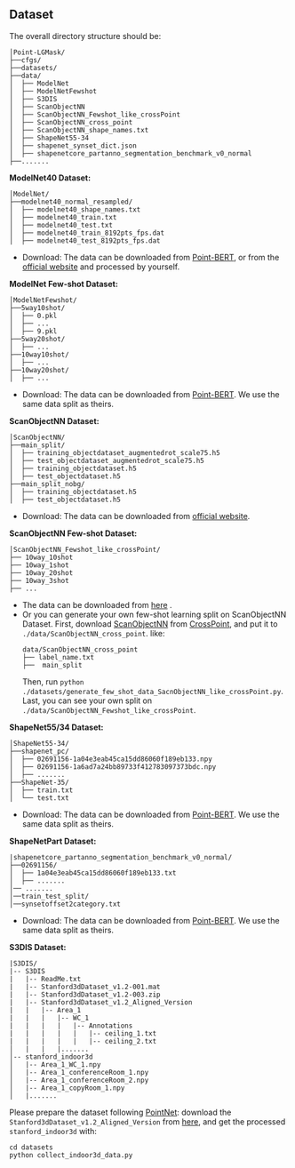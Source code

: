 ## Dataset 
The overall directory structure should be:

```
│Point-LGMask/
├──cfgs/
├──datasets/
├──data/
│  ├── ModelNet
│  ├── ModelNetFewshot
│  ├── S3DIS
│  ├── ScanObjectNN
│  ├── ScanObjectNN_Fewshot_like_crossPoint
│  ├── ScanObjectNN_cross_point
│  ├── ScanObjectNN_shape_names.txt
│  ├── ShapeNet55-34
│  ├── shapenet_synset_dict.json
│  ├── shapenetcore_partanno_segmentation_benchmark_v0_normal
├──.......
```

**ModelNet40 Dataset:**
```
│ModelNet/
├──modelnet40_normal_resampled/
│  ├── modelnet40_shape_names.txt
│  ├── modelnet40_train.txt
│  ├── modelnet40_test.txt
│  ├── modelnet40_train_8192pts_fps.dat
│  ├── modelnet40_test_8192pts_fps.dat
```
* Download: The data can be downloaded from [Point-BERT](https://github.com/lulutang0608/Point-BERT/blob/49e2c7407d351ce8fe65764bbddd5d9c0e0a4c52/DATASET.md), or from the [official website](https://modelnet.cs.princeton.edu/#) and processed by yourself.

**ModelNet Few-shot Dataset:**  
```
│ModelNetFewshot/
├──5way10shot/
│  ├── 0.pkl
│  ├── ...
│  ├── 9.pkl
├──5way20shot/
│  ├── ...
├──10way10shot/
│  ├── ...
├──10way20shot/
│  ├── ...
```
* Download: The data can be downloaded from [Point-BERT](https://github.com/lulutang0608/Point-BERT/blob/49e2c7407d351ce8fe65764bbddd5d9c0e0a4c52/DATASET.md). We use the same data split as theirs.



**ScanObjectNN Dataset:**  
```
│ScanObjectNN/
├──main_split/
│  ├── training_objectdataset_augmentedrot_scale75.h5
│  ├── test_objectdataset_augmentedrot_scale75.h5
│  ├── training_objectdataset.h5
│  ├── test_objectdataset.h5
├──main_split_nobg/
│  ├── training_objectdataset.h5
│  ├── test_objectdataset.h5
```
* Download: The data can be downloaded from [official website](https://hkust-vgd.github.io/scanobjectnn/).

**ScanObjectNN Few-shot Dataset:**  
```
│ScanObjectNN_Fewshot_like_crossPoint/
├── 10way_10shot
├── 10way_1shot
├── 10way_20shot
├── 10way_3shot
├── ...
```
* The data can be downloaded from [here](https://drive.google.com/file/d/1RgAmPOavfvm-7P4FxK2LtfpWKoIYanFF/view?usp=sharing) .
* Or you can generate your own few-shot learning split on ScanObjectNN Dataset. 
First, download [ScanObjectNN](https://drive.google.com/file/d/1r3nJ6gEu6cL59h7cIfMrBeY5p1P_JiIV/view?usp=drive_link)  from [CrossPoint](https://github.com/MohamedAfham/CrossPoint), and put it to ```./data/ScanObjectNN_cross_point```.
like:
  ```
  data/ScanObjectNN_cross_point
  ├── label_name.txt
  ├──  main_split
  ```
  Then, run ```python ./datasets/generate_few_shot_data_SacnObjectNN_like_crossPoint.py```. 
  Last, you can see your own split on ```./data/ScanObjectNN_Fewshot_like_crossPoint```.

**ShapeNet55/34 Dataset:**  
```
│ShapeNet55-34/
├──shapenet_pc/
│  ├── 02691156-1a04e3eab45ca15dd86060f189eb133.npy
│  ├── 02691156-1a6ad7a24bb89733f412783097373bdc.npy
│  ├── .......
├──ShapeNet-35/
│  ├── train.txt
│  └── test.txt
```
* Download: The data can be downloaded from [Point-BERT](https://github.com/lulutang0608/Point-BERT/blob/49e2c7407d351ce8fe65764bbddd5d9c0e0a4c52/DATASET.md). We use the same data split as theirs.


**ShapeNetPart Dataset:**  
```
|shapenetcore_partanno_segmentation_benchmark_v0_normal/
├──02691156/
│  ├── 1a04e3eab45ca15dd86060f189eb133.txt
│  ├── .......
│── .......
│──train_test_split/
│──synsetoffset2category.txt
```
* Download: The data can be downloaded from [Point-BERT](https://github.com/lulutang0608/Point-BERT/blob/49e2c7407d351ce8fe65764bbddd5d9c0e0a4c52/DATASET.md). We use the same data split as theirs.

**S3DIS Dataset:**

``` 
|S3DIS/
|-- S3DIS
|   |-- ReadMe.txt
|   |-- Stanford3dDataset_v1.2-001.mat
|   |-- Stanford3dDataset_v1.2-003.zip
|   |-- Stanford3dDataset_v1.2_Aligned_Version
|   |   |-- Area_1
|   |   |   |-- WC_1
|   |   |   |   |-- Annotations
|   |   |   |   |   |-- ceiling_1.txt
|   |   |   |   |   |-- ceiling_2.txt
│   |   |   |.......
│-- stanford_indoor3d
│   |-- Area_1_WC_1.npy
│   |-- Area_1_conferenceRoom_1.npy
│   |-- Area_1_conferenceRoom_2.npy
│   |-- Area_1_copyRoom_1.npy
│   |.......
```

Please prepare the dataset following [PointNet](https://github.com/yanx27/Pointnet_Pointnet2_pytorch):
download the `Stanford3dDataset_v1.2_Aligned_Version` from [here](http://buildingparser.stanford.edu/dataset.html), and get the processed `stanford_indoor3d` with:

```shell
cd datasets
python collect_indoor3d_data.py
```